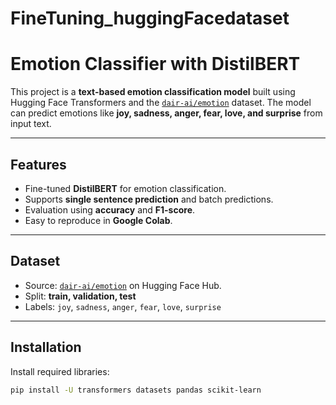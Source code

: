 # FineTuning_huggingFacedataset
# Emotion Classifier with DistilBERT

This project is a **text-based emotion classification model** built using Hugging Face Transformers and the [`dair-ai/emotion`](https://huggingface.co/dair-ai/emotion) dataset. The model can predict emotions like **joy, sadness, anger, fear, love, and surprise** from input text.

---

## Features

- Fine-tuned **DistilBERT** for emotion classification.
- Supports **single sentence prediction** and batch predictions.
- Evaluation using **accuracy** and **F1-score**.
- Easy to reproduce in **Google Colab**.

---

## Dataset

- Source: [`dair-ai/emotion`](https://huggingface.co/dair-ai/emotion) on Hugging Face Hub.
- Split: **train, validation, test**
- Labels: `joy`, `sadness`, `anger`, `fear`, `love`, `surprise`

---

## Installation

Install required libraries:

```bash
pip install -U transformers datasets pandas scikit-learn
